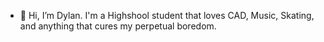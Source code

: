 - 👋 Hi, I’m Dylan. I'm a Highshool student that loves CAD, Music, Skating, and anything that cures my perpetual boredom.  

<!---
DylnHnlyOIY/DylnHnlyOIY is a ✨ special ✨ repository because its `README.md` (this file) appears on your GitHub profile.
You can click the Preview link to take a look at your changes.
--->
